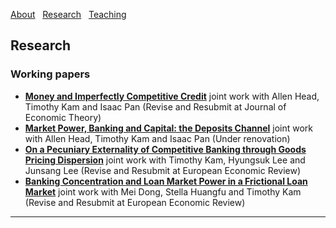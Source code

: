 [About](/index) &nbsp; [Research](/Research) &nbsp; [Teaching](/Teaching)


## Research

### Working papers

- [**Money and Imperfectly Competitive Credit**](https://github.com/user-attachments/files/20735725/main-2025-06-06.pdf)
  joint work with Allen Head, Timothy Kam and Isaac Pan (Revise and Resubmit at Journal of Economic Theory) 
- [**Market Power, Banking and Capital: the Deposits Channel**](https://github.com/samiengmanng/samiengmanng.github.io/files/11843866/HKNP-2.pdf)
  joint work with Allen Head, Timothy Kam and Isaac Pan (Under renovation)
- [**On a Pecuniary Externality of Competitive Banking through Goods Pricing Dispersion**](https://github.com/user-attachments/files/18113431/main-klln-dec-2024.pdf)
  joint work with Timothy Kam, Hyungsuk Lee and Junsang Lee (Revise and Resubmit at European Economic Review)
- [**Banking Concentration and Loan Market Power in a Frictional Loan Market**](https://github.com/user-attachments/files/18113453/main-dstn-nov-2024.pdf)
  joint work with Mei Dong, Stella Huangfu and Timothy Kam (Revise and Resubmit at European Economic Review) 

---
<p style="font-size:11px">
